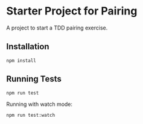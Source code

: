 # Starter Project for Pairing #

A project to start a TDD pairing exercise.


## Installation

```
npm install
```

## Running Tests

```
npm run test
```

Running with watch mode:

```
npm run test:watch
```